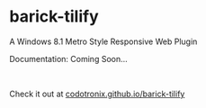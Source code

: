 # barick-tilify
A Windows 8.1 Metro Style Responsive Web Plugin
<br/>

Documentation: Coming Soon...

<br/>

Check it out at <a href="http://codotronix.github.io/jquery-tilify">codotronix.github.io/barick-tilify</a>
